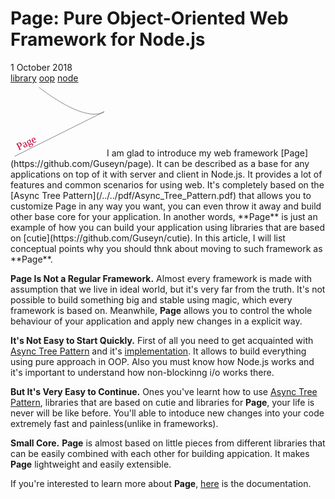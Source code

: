 # Page: Pure Object-Oriented Web Framework for Node.js

<div class="date">1 October 2018</div>

<div class="tags">
  <a class="tag" href="/../tags/library?v={version}">library</a>
  <a class="tag" href="/../tags/oop?v={version}">oop</a>
  <a class="tag" href="/../tags/node?v={version}">node</a>
</div>

<img class="article-logo" style="width: 150px; height: 117.4px;" src="data:image/svg+xml;base64,PHN2ZyB4bWxucz0iaHR0cDovL3d3dy53My5vcmcvMjAwMC9zdmciIHZlcnNpb249IjEuMSIgeG1s%0D%0AbnM6eGxpbms9Imh0dHA6Ly93d3cudzMub3JnLzE5OTkveGxpbmsiIHhtbG5zOnN2Z2pzPSJodHRw%0D%0AOi8vc3ZnanMuY29tL3N2Z2pzIiB3aWR0aD0iMjMwIiBoZWlnaHQ9IjE4MCI+PGRlZnMgaWQ9IlN2%0D%0AZ2pzRGVmczEwMDEiPjwvZGVmcz48c3ZnIGlkPSJTdmdqc1N2ZzEwMDIiIHdpZHRoPSIyIiBoZWln%0D%0AaHQ9IjAiIGZvY3VzYWJsZT0iZmFsc2UiIHN0eWxlPSJvdmVyZmxvdzogaGlkZGVuOyB0b3A6IC0x%0D%0AMDAlOyBsZWZ0OiAtMTAwJTsgcG9zaXRpb246IGFic29sdXRlOyBvcGFjaXR5OiAwIj48cG9seWxp%0D%0AbmUgaWQ9IlN2Z2pzUG9seWxpbmUxMDAzIiBwb2ludHM9IjAsMCI+PC9wb2x5bGluZT48cGF0aCBp%0D%0AZD0iU3ZnanNQYXRoMTAwNCIgZD0iTTEwIDMwQzEwIDMwIDEyMCAxMjAgMTcwIDkwTC01MCAyMDAg%0D%0AIj48L3BhdGg+PC9zdmc+PHBhdGggaWQ9IlN2Z2pzUGF0aDEwMDYiIGQ9Ik03MCAxMEM3MCAxMCAx%0D%0AODAgMTAwIDIzMCA3MEwxMCAxODAgIiBmaWxsPSJub25lIiBzdHJva2UtbGluZWpvaW49InJvdW5k%0D%0AIiBzdHJva2UtbGluZWNhcD0icm91bmQiIHN0cm9rZT0iIzQ1NDU0NSIgc3Ryb2tlLXdpZHRoPSIx%0D%0AIj48L3BhdGg+PHRleHQgaWQ9IlN2Z2pzVGV4dDEwMDciIGZvbnQtZmFtaWx5PSJMdWNpZGEgR3Jh%0D%0AbmRlIiB4PSIzOCIgeT0iMTQ3LjEwMTU2MjUiIHRyYW5zZm9ybT0ibWF0cml4KDAuODk4Nzk0MDQ2%0D%0AMjk5MTY3LC0wLjQzODM3MTE0Njc4OTA3NzQsMC40MzgzNzExNDY3ODkwNzc0LDAuODk4Nzk0MDQ2%0D%0AMjk5MTY3LC01Ni4wODI3MjcwODE2NDI4MTUsMzguODY4MDgzMTgxODAxNDcpIiBmb250LXNpemU9%0D%0AIjI2IiB0ZXh0LWFuY2hvcj0ibWlkZGxlIiBmYW1pbHk9Ikx1Y2lkYSBHcmFuZGUiIHNpemU9IjI2%0D%0AIiBhbmNob3I9Im1pZGRsZSIgc3ZnanM6ZGF0YT0ieyZxdW90O2xlYWRpbmcmcXVvdDs6JnF1b3Q7%0D%0AMS41ZW0mcXVvdDt9Ij48dHNwYW4gaWQ9IlN2Z2pzVHNwYW4xMDA4IiBmaWxsPSIjYzQwMjMzIj5Q%0D%0AYWdlPC90c3Bhbj48L3RleHQ+PC9zdmc+">
I am glad to introduce my web framework [Page](https://github.com/Guseyn/page). It can be described as a base for any applications on top of it with server and client in Node.js. It provides a lot of features and common scenarios for using web. It's completely based on the [Async Tree Pattern](/../../pdf/Async_Tree_Pattern.pdf) that allows you to customize Page in any way you want, you can even throw it away and build other base core for your application. In another words, **Page** is just an example of how you can build your application using libraries that are based on [cutie](https://github.com/Guseyn/cutie). In this article, I will list conceptual points why you should thnk about moving to such framework as **Page**.

**Page Is Not a Regular Framework.**
Almost every framework is made with assumption that we live in ideal world, but it's very far from the truth. It's not possible to build something big and stable using magic, which every framework is based on. Meanwhile, **Page** allows you to control the whole behaviour of your application and apply new changes in a explicit way.

**It's Not Easy to Start Quickly.**
 First of all you need to get acquainted with [Async Tree Pattern](/../../pdf/Async_Tree_Pattern.pdf) and it's [implementation](https://github.com/Guseyn/cutie). It allows to build everything using pure approach in OOP. Also you must know how Node.js works and it's important to understand how non-blockinng i/o works there.

**But It's Very Easy to Continue.**
Ones you've learnt how to use [Async Tree Pattern](/../../pdf/Async_Tree_Pattern.pdf), libraries that are based on cutie and libraries for **Page**, your life is never will be like before. You'll able to intoduce new changes into your code extremely fast and painless(unlike in frameworks).

**Small Core.**
**Page** is almost based on little pieces from different libraries that can be easily combined with each other for building appication. It makes **Page** lightweight and easily extensible.

If you're interested to learn more about **Page**, [here](https://github.com/Guseyn/page/blob/master/README.md) is the documentation. 
